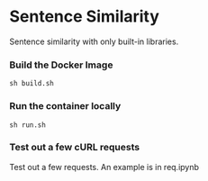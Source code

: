 # Sentence Similarity
Sentence similarity with only built-in libraries.

### Build the Docker Image

`sh build.sh`

### Run the container locally

`sh run.sh`

### Test out a few cURL requests

Test out a few requests. An example is in req.ipynb